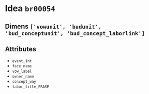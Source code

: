 # Idea `br00054`

## Dimens `['vowunit', 'budunit', 'bud_conceptunit', 'bud_concept_laborlink']`

## Attributes
- `event_int`
- `face_name`
- `vow_label`
- `owner_name`
- `concept_way`
- `labor_title_ERASE`
